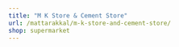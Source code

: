 ```yaml
---
title: "M K Store & Cement Store"
url: /mattarakkal/m-k-store-and-cement-store/
shop: supermarket
---
```

